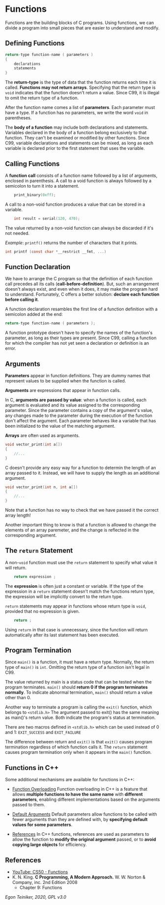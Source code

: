 # Functions

Functions are the building blocks of C programs.
Using functions, we can divide a program into small pieces that are easier to understand and modify.

## Defining Functions 

```C
return-type function-name ( parameters )
{
    declarations
    statements
}
```

The **return-type** is the type of data that the function returns each time it is called.
**Functions may not return arrays**.
Specifying that the return type is `void` indicates that the function doesn't return a value.
Since C99, it is illegal to omit the return type of a function.

After the function name comes a list of **parameters**. Each parameter must have a type.
If a function has no parameters, we write the word `void` in parentheses.

The **body of a function** may include both declarations and statements.
Variables declared in the body of a function belong exclusively to that function. They can't be examined
or modified by other functions.
Since C99, variable declarations and statements can be mixed, as long as each variable is
declared prior to the first statement that uses the variable.

## Calling Functions
A **function call** consists of a function name followed by a list of arguments, enclosed in parenthesis.
A call to a void function is always followed by a semicolon to turn it into a statement.
```C
    print_binary(0xff);
```

A call to a non-void function produces a value that can be stored in a variable.
```C
    int result = serial(120, 470);
```

The value returned by a non-void function can always be discarded if it's not needed.

_Example_: `printf()` returns the number of characters that it prints.
```C
int printf (const char *__restrict __fmt, ...)
```

## Function Declaration

We have to arrange the C program so that the definition of each function call precedes all its calls
(**call-before-definition**). 
But, such an arrangement doesn't always exist, and even when it does, it may make the program 
hard to understand.
Fortunately, C offers a better solution: **declare each function before calling it**.

A function declaration resambles the first line of a function definition with a semicolon added at the end:
```C
return-type function-name ( parameters );
``` 
A function prototype doesn't have to specify the names of the function's parameter, as long as their
types are present.
Since C99, calling a function for which the compiler has not yet seen a declaration or definition is an error.

## Arguments

**Parameters** appear in function definitions. They are dummy names that represent values to be supplied when 
the function is called.

**Arguments** are expressions that appear in function calls. 

In C, **arguments are passed by value**: when a function is called, each argument is evaluated and its value assigned 
to the corresponding parameter.
Since the parameter contains a copy of the argument's value, any changes made to the parameter during the
execution of the function don't affect the argument.
Each parameter behaves like a variable that has been initialized to the value of the matching argument.

**Arrays** are often used as arguments.
```C
void vector_print(int a[])
{
    //...
}
``` 
C doesn't provide any easy way for a function to determin the length of an array passed to it.
Instead, we will have to supply the length as an additional argument.
```C
void vector_print(int n, int a[])
{
    //...
}
``` 
Note that a function has no way to check that we have passed it the correct array length!

Another important thing to know is that a function is allowed to change the elements of an array paremeter, and the 
change is reflected in the corresponding argument.


## The `return` Statement

A non-`void` function must use the `return` statement to specify what value it will return.
```C
    return expression ;
``` 
The **expression** is often just a constant or variable.
If the type of the expression in a `return` statement doesn't match the functions return type, the expression will be 
implicitly convert to the return type.

`return` statements may appear in functions whose return type is `void`, provided that no expression is given.
```C
    return ;
``` 
Using `return` in that case is unnecessary, since the function will return automatically after its last statement 
has been executed.

## Program Termination
Since `main()` is a function, it must have a return type.
Normally, the return type of `main()` is `int`.
Omitting the return type of a function isn't legal in C99.

The value returned by main is a status code that can be tested when the program terminates.
`main()` should **return 0 if the program terminates normally**.
To indicate abnormal termination, `main()` should return a value other than 0.

Another way to terminate a program is calling the `exit()` function, which belongs to `<stdlib.h>`
The argument passed to exit() has the same meaning as main()'s return value.
Both indicate the program's status at termination.

There are two macros defined in `<stdlib.h>` which can be used instead of 0 and 1: `EXIT_SUCCESS` and `EXIT_FAILURE`

The difference between return and `exit()` is that `exit()` causes program termination regardless of which function 
calls it. The `return` statement causes program termination only when it appears in the `main()` function.


## Functions in C++

Some additional mechanisms are available for functions in C++:

* [Function Overloading](../../../programming-c++/basics/first-steps/function-overloading/)
    Function overloading in C++ is a feature that allows **multiple functions to have the same name** 
    with **different parameters**, enabling different implementations based on the arguments passed 
    to them.

* [Default Arguments](../../../programming-c++/basics/first-steps/default-arguments/)
    Default parameters allow functions to be called with fewer arguments than they are defined with, 
    by **specifying default values for some parameters**.

* [References](../../../programming-c++/basics/functions/references/)
    In C++ functions, references are used as parameters to allow the function to 
    **modify the original argument** passed, or to **avoid copying large objects** for efficiency.

## References
* [YouTube: CS50 - Functions ](https://youtu.be/n1glFqt3g38)
* K. N. King. **C Programming, A Modern Approach.** W. W. Norton & Company, inc. 2nd Edition 2008
  * Chapter 9: Functions
 
*Egon Teiniker, 2020, GPL v3.0* 
